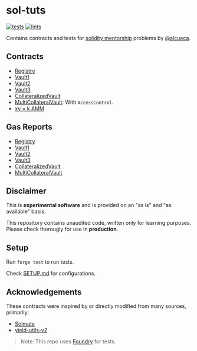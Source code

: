 # sol-tuts

[![tests](https://github.com/dsam82/sol-tuts/actions/workflows/tests.yml/badge.svg)](https://github.com/dsam82/sol-tuts/actions/workflows/tests.yml) [![lints](https://github.com/dsam82/sol-tuts/actions/workflows/lints.yml/badge.svg)](https://github.com/dsam82/sol-tuts/actions/workflows/lints.yml)

Contains contracts and tests for [solidity mentorship](https://github.com/alcueca/solidity-mentorship) problems by [@alcueca](https://github.com/alcueca).

## Contracts

- [Registry](src/Registry.sol)
- [Vault1](src/Vault1.sol)
- [Vault2](src/Vault2.sol)
- [Vault3](src/Vault3.sol)
- [CollateralizedVault](src/CollateralizedVault.sol)
- [MultiCollateralVault](src/MultiCollateralVault.sol): With `AccessControl`.
- [xy = k AMM](https://github.com/dsam82/unifap-v2)

## Gas Reports

- [Registry](assets/Registry.png)
- [Vault1](assets/Vault1.png)
- [Vault2](assets/Vault2.png)
- [Vault3](assets/Vault3.png)
- [CollateralizedVault](assets/CollateralizedVault.png)
- [MultiCollateralVault](assets/MultiCollateralVault.png)

## Disclaimer

This is **experimental software** and is provided on an "as is" and "as available" basis.

This repository contains unaudited code, written only for learning purposes. Please check thorougly for use in **production**.

## Setup

Run `forge test` to run tests.

Check [SETUP.md](SETUP.md) for configurations.

## Acknowledgements

These contracts were inspired by or directly modified from many sources, primarily:

- [Solmate](https://github.com/rari-capital/Solmate)
- [yield-utils-v2](https://github.com/yield/yield-utils-v2)

> Note: This repo uses [Foundry](https://github.com/foundry-rs/foundry) for tests.